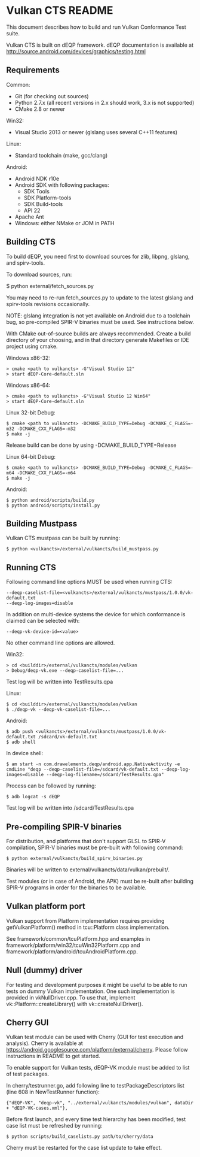 Vulkan CTS README
=================

This document describes how to build and run Vulkan Conformance Test suite.

Vulkan CTS is built on dEQP framework. dEQP documentation is available
at http://source.android.com/devices/graphics/testing.html


Requirements
------------

Common:
 * Git (for checking out sources)
 * Python 2.7.x (all recent versions in 2.x should work, 3.x is not supported)
 * CMake 2.8 or newer

Win32:
 * Visual Studio 2013 or newer (glslang uses several C++11 features)

Linux:
 * Standard toolchain (make, gcc/clang)

Android:
 * Android NDK r10e
 * Android SDK with following packages:
   + SDK Tools
   + SDK Platform-tools
   + SDK Build-tools
   + API 22
 * Apache Ant
 * Windows: either NMake or JOM in PATH


Building CTS
------------

To build dEQP, you need first to download sources for zlib, libpng, glslang,
and spirv-tools.

To download sources, run:

$ python external/fetch_sources.py

You may need to re-run fetch_sources.py to update to the latest glslang and
spirv-tools revisions occasionally.

NOTE: glslang integration is not yet available on Android due to a toolchain
bug, so pre-compiled SPIR-V binaries must be used. See instructions below.

With CMake out-of-source builds are always recommended. Create a build directory
of your choosing, and in that directory generate Makefiles or IDE project
using cmake.


Windows x86-32:

	> cmake <path to vulkancts> -G"Visual Studio 12"
	> start dEQP-Core-default.sln


Windows x86-64:

	> cmake <path to vulkancts> -G"Visual Studio 12 Win64"
	> start dEQP-Core-default.sln


Linux 32-bit Debug:

	$ cmake <path to vulkancts> -DCMAKE_BUILD_TYPE=Debug -DCMAKE_C_FLAGS=-m32 -DCMAKE_CXX_FLAGS=-m32
	$ make -j

Release build can be done by using -DCMAKE_BUILD_TYPE=Release


Linux 64-bit Debug:

	$ cmake <path to vulkancts> -DCMAKE_BUILD_TYPE=Debug -DCMAKE_C_FLAGS=-m64 -DCMAKE_CXX_FLAGS=-m64
	$ make -j


Android:

	$ python android/scripts/build.py
	$ python android/scripts/install.py


Building Mustpass
-----------------

Vulkan CTS mustpass can be built by running:

	$ python <vulkancts>/external/vulkancts/build_mustpass.py


Running CTS
-----------

Following command line options MUST be used when running CTS:

	--deqp-caselist-file=<vulkancts>/external/vulkancts/mustpass/1.0.0/vk-default.txt
	--deqp-log-images=disable

In addition on multi-device systems the device for which conformance is claimed
can be selected with:

	--deqp-vk-device-id=<value>

No other command line options are allowed.


Win32:

	> cd <builddir>/external/vulkancts/modules/vulkan
	> Debug/deqp-vk.exe --deqp-caselist-file=...

Test log will be written into TestResults.qpa


Linux:

	$ cd <builddir>/external/vulkancts/modules/vulkan
	$ ./deqp-vk --deqp-vk-caselist-file=...


Android:

	$ adb push <vulkancts>/external/vulkancts/mustpass/1.0.0/vk-default.txt /sdcard/vk-default.txt
	$ adb shell

In device shell:

	$ am start -n com.drawelements.deqp/android.app.NativeActivity -e cmdLine "deqp --deqp-caselist-file=/sdcard/vk-default.txt --deqp-log-images=disable --deqp-log-filename=/sdcard/TestResults.qpa"

Process can be followed by running:

	$ adb logcat -s dEQP

Test log will be written into /sdcard/TestResults.qpa


Pre-compiling SPIR-V binaries
-----------------------------

For distribution, and platforms that don't support GLSL to SPIR-V compilation,
SPIR-V binaries must be pre-built with following command:

	$ python external/vulkancts/build_spirv_binaries.py

Binaries will be written to external/vulkancts/data/vulkan/prebuilt/.

Test modules (or in case of Android, the APK) must be re-built after building
SPIR-V programs in order for the binaries to be available.


Vulkan platform port
--------------------

Vulkan support from Platform implementation requires providing
getVulkanPlatform() method in tcu::Platform class implementation.

See framework/common/tcuPlatform.hpp and examples in
framework/platform/win32/tcuWin32Platform.cpp and
framework/platform/android/tcuAndroidPlatform.cpp.


Null (dummy) driver
-------------------

For testing and development purposes it might be useful to be able to run
tests on dummy Vulkan implementation. One such implementation is provided in
vkNullDriver.cpp. To use that, implement vk::Platform::createLibrary() with
vk::createNullDriver().


Cherry GUI
----------

Vulkan test module can be used with Cherry (GUI for test execution and
analysis). Cherry is available at
https://android.googlesource.com/platform/external/cherry. Please follow
instructions in README to get started.

To enable support for Vulkan tests, dEQP-VK module must be added to list of
test packages.

In cherry/testrunner.go, add following line to testPackageDescriptors list
(line 608 in NewTestRunner function):

	{"dEQP-VK", "deqp-vk", "../external/vulkancts/modules/vulkan", dataDir + "dEQP-VK-cases.xml"},

Before first launch, and every time test hierarchy has been modified, test
case list must be refreshed by running:

	$ python scripts/build_caselists.py path/to/cherry/data

Cherry must be restarted for the case list update to take effect.
